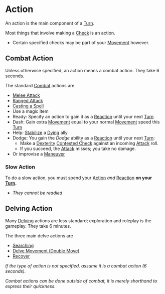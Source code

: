 # Action

An action is the main component of a [Turn](Turn.md). 

Most things that involve making a [Check](Check.md) is an action. 
- Certain specified checks may be part of your [Movement](Movement.md) however.

## Combat Action
Unless otherwise specified, an action means a combat action. They take 6 seconds.

The standard [Combat](Combat.md) actions are
- [Melee Attack](Melee%20Attack.md)
- [Ranged Attack](Ranged%20Attack.md)
- [Casting a Spell](../Magic/Spellcasting.md)
- Use a magic item
- Ready: Specify an action to gain it as a [Reaction](Reaction.md) until your next [Turn](Turn.md)
- Dash: Gain extra [Movement](Movement.md) equal to your normal [Movement](Movement.md) speed this [Turn](Turn.md)
- Help: [Stabilize](../Conditions/Stabilized.md) a [Dying](../Conditions/Dying.md#While%20Dying) ally
- Dodge: You gain the *Dodge* ability as a [Reaction](Reaction.md) until your next [Turn](Turn.md):
	- Make a [Dexterity](../Player%20Characters/Chosen%20Statistics/Dexterity.md) [Contested Check](Check.md#Contested%20Check) against an incoming [Attack](Attack.md) roll.
	- If you succeed, the [Attack](Attack.md) misses; you take no damage.
- Or improvise a [Maneuver](Maneuver.md) 
### Slow Action
To do a slow action, you must spend your [Action](Action.md) *and* [Reaction](Reaction.md) **on your [Turn](Turn.md).** 
- *They cannot be readied*
## Delving Action
Many [Delving](Delving.md) actions are less standard; exploration and roleplay is the gameplay. They take 6 minutes.

The three main delve actions are
- [Searching](Delving.md#Searching)
- [Delve Movement (Double Move)](Delving.md#Delve%20Movement)
- [Recover](Delving.md#Recover)

*If the type of action is not specified, assume it is a combat action (6 seconds).* 

*Combat actions can be done outside of combat, it is merely shorthand to express their quickness.* 